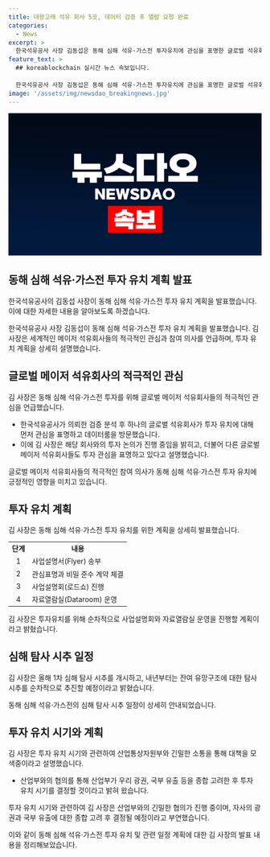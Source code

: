 ```yaml
---
title: 대왕고래 석유 회사 5곳, 데이터 검증 후 열람 요청 완료
categories:
  - News
excerpt: >
  한국석유공사 사장 김동섭은 동해 심해 석유·가스전 투자유치에 관심을 표명한 글로벌 석유회사들이 있음을 발표했다. 특히 심해 탐사 기술력과 자금력을 보유한 기업을 대상으로 로드쇼를 개최할 예정이며, 심해지역 1차 탐사시추를 올해에 시작하고 내년에 잔여 탐사시추를 진행할 계획이다. 국내 기업에 대한 투자유치는 열려있지만 긍정적으로 평가되지는 않는다고 전했다.
feature_text: >
  ## koreablockchain 실시간 뉴스 속보입니다.

  한국석유공사 사장 김동섭은 동해 심해 석유·가스전 투자유치에 관심을 표명한 글로벌 석유회사들이 있음을 발표했다. 특히 심해 탐사 기술력과 자금력을 보유한 기업을 대상으로 로드쇼를 개최할 예정이며, 심해지역 1차 탐사시추를 올해에 시작하고 내년에 잔여 탐사시추를 진행할 계획이다. 국내 기업에 대한 투자유치는 열려있지만 긍정적으로 평가되지는 않는다고 전했다.
image: '/assets/img/newsdao_breakingnews.jpg'
---
```


<p><img src="/assets/img/newsdao_breakingnews.jpg" alt="koreablockchain 속보" /></p>

<h2 data-ke-size="size26">동해 심해 석유·가스전 투자 유치 계획 발표</h2>

<p>한국석유공사의 김동섭 사장이 동해 심해 석유·가스전 투자 유치 계획을 발표했습니다. 이에 대한 자세한 내용을 알아보도록 하겠습니다.</p>

<p data-ke-size="size16">한국석유공사 사장 김동섭이 동해 심해 석유·가스전 투자 유치 계획을 발표했습니다. 김 사장은 세계적인 메이저 석유회사들의 적극적인 관심과 참여 의사를 언급하며, 투자 유치 계획을 상세히 설명했습니다.</p>

<h2 data-ke-size="size24">글로벌 메이저 석유회사의 적극적인 관심</h2>

<p>김 사장은 동해 심해 석유·가스전 투자를 위해 글로벌 메이저 석유회사들의 적극적인 관심을 언급했습니다.</p>

<ul>
    <li>한국석유공사가 의뢰한 검증 분석 후 하나의 글로벌 석유회사가 투자 유치에 대해 먼저 관심을 표명하고 데이터룸을 방문했습니다.</li>
    <li>이에 김 사장은 해당 회사와의 투자 논의가 진행 중임을 밝히고, 더불어 다른 글로벌 메이저 석유회사들도 투자 관심을 표명하고 있다고 설명했습니다.</li>
</ul>

<p data-ke-size="size16">글로벌 메이저 석유회사들의 적극적인 참여 의사가 동해 심해 석유·가스전 투자 유치에 긍정적인 영향을 미치고 있습니다.</p>

<h2 data-ke-size="size24">투자 유치 계획</h2> 

<p>김 사장은 동해 심해 석유·가스전 투자 유치를 위한 계획을 상세히 발표했습니다.</p>

<table>
    <tr>
        <td style="text-align: center; height: 17px;"><b>단계</b></td>
        <td style="text-align: center; height: 17px;"><b>내용</b></td>
    </tr>
    <tr>
        <td style="text-align: center; height: 17px;">1</td>
        <td>사업설명서(Flyer) 송부</td>
    </tr>
    <tr>
        <td style="text-align: center; height: 17px;">2</td>
        <td>관심표명과 비밀 준수 계약 체결</td>
    </tr>
    <tr>
        <td style="text-align: center; height: 17px;">3</td>
        <td>사업설명회(로드쇼) 진행</td>
    </tr>
    <tr>
        <td style="text-align: center; height: 17px;">4</td>
        <td>자료열람실(Dataroom) 운영</td>
    </tr>
</table>

<p data-ke-size="size16">김 사장은 투자유치를 위해 순차적으로 사업설명회와 자료열람실 운영을 진행할 계획이라고 밝혔습니다.</p>

<h2 data-ke-size="size24">심해 탐사 시추 일정</h2>

<p>김 사장은 올해 1차 심해 탐사 시추를 개시하고, 내년부터는 잔여 유망구조에 대한 탐사시추를 순차적으로 추진할 예정이라고 밝혔습니다.</p>

<p data-ke-size="size16">동해 심해 석유·가스전의 심해 탐사 시추 일정이 상세히 안내되었습니다.</p>

<h2 data-ke-size="size24">투자 유치 시기와 계획</h2>

<p>김 사장은 투자 유치 시기와 관련하여 산업통상자원부와 긴밀한 소통을 통해 대책을 모색중이라고 설명했습니다.</p>

<ul>
    <li>산업부와의 협의를 통해 산업부가 우리 광권, 국부 유출 등을 종합 고려한 후 투자 유치 시기를 결정할 것이라고 밝혀 왔습니다.</li>
</ul>

<p data-ke-size="size16">투자 유치 시기와 관련하여 김 사장은 산업부와의 긴밀한 협의가 진행 중이며, 자사의 광권과 국부 유출에 대한 종합 고려 후 결정될 예정이라고 부연했습니다.</p>

<p>이와 같이 동해 심해 석유·가스전 투자 유치 및 관련 일정 계획에 대한 김 사장의 발표 내용을 정리해보았습니다.</p>

